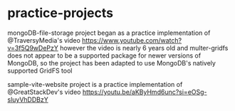 # practice-projects

mongoDB-file-storage project began as a practice implementation of @TraversyMedia's video https://www.youtube.com/watch?v=3f5Q9wDePzY however the video is nearly 6 years old and multer-gridfs does not appear to be a supported package for newer versions of MongoDB, so the project has been adapted to use MongoDB's natively supported GridFS tool

sample-vite-website project is a practice implementation of @GreatStackDev's video https://youtu.be/aKByHmd6unc?si=eOSg-sluyVhDDBzY 
